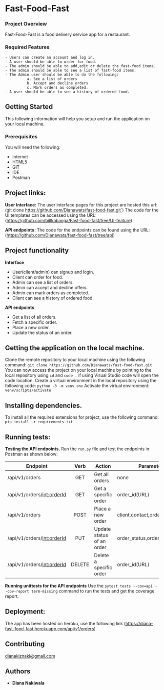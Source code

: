 # Fast-Food-Fast


### Project Overview
Fast-Food-Fast is a food delivery service app for a restaurant.

### Required Features
```
- Users can create an account and log in.
- A user should be able to order for food.
- The admin should be able to add,edit or delete the fast-food items.
- The admin should be able to see a list of fast-food items.
- The Admin user should be able to do the following:
          a. See a list of orders
          b. Accept and decline orders
          c. Mark orders as completed.
- A user should be able to see a history of ordered food. 
```
## Getting Started
This following information will help you setup and run the application on your local machine.

### Prerequisites

You will need the following:
- Internet
- HTML5
- GIT
- IDE
- Postman

## Project links:
**User Interface:** 
The user interface pages for this project are hosted this url: (git clone https://github.com/Dianawats/fast-food-fast.git`)
The code for the UI templates can be accessed using the URL: (https://github.com/billkabanga/Fast-food-fast/tree/UI-feature)

**API endpoints:** The code for the endpoints can be found using the URL: (https://github.com/Dianawats/fast-food-fast/tree/api)


## Project functionality
**Interface**
* User(client/admin) can signup and login.
* Client can order for food.
* Admin can see a list of orders.
* Admin can accept and decline offers.
* Admin can mark orders as completed.
* Client can see a history of ordered food.

**API endpoints**
* Get a list of all orders.
* Fetch a specific order.
* Place a new order.
* Update the status of an order.

## Getting the application on the local machine.
Clone the remote repository to your local machine using the following command: `git clone https://github.com/Dianawats/fast-food-fast.git`
You can now access the project on your local machine by pointing to the local repository using `cd` and `code .` if using Visual Studio code will open the code location.
Create a virtual environment in the local repository using the following code: `python -3 -m venv env`
Activate the virtual environment: `venv/scripts/activate`

## Installing dependencies.
To install all the required extensions for project, use the following command: `pip install -r requirements.txt`

## Running tests:
**Testing the API endpoints.**
Run the `run.py` file and test the endpoints in Postman as shown below:

|     Endpoint                        | Verb          | Action                     |   Parameters     |
| ----------------------------------- |:-------------:|  ------------------------- | ----------------- |
| /api/v1/orders                      | GET           | Get all orders          | none   |
| /api/v1/orders/<int:orderId>        | GET           | Get a specific order          | order_id(URL)  |
| /api/v1/orders                   | POST          | Place a new order             | client,contact,order_item,price |
| /api/v1/orders/<int:orderId>| PUT          | Update status of an order | order_status,order_id(URL)  |
| /api/v1/orders/<int:orderId> | DELETE     | Delete a specific order | order_id(URL) |

**Running unittests for the API endpoints**
Use the `pytest tests --cov=api --cov-report term-missing` command to run the tests and get the coverage report.

## Deployment:
The app has been hosted on heroku, use the following link (https://diana-fast-food-fast.herokuapp.com/api/v1/orders)
## Contributing

dianakiznaki@gmail.com

## Authors

* **Diana Nakiwala**





